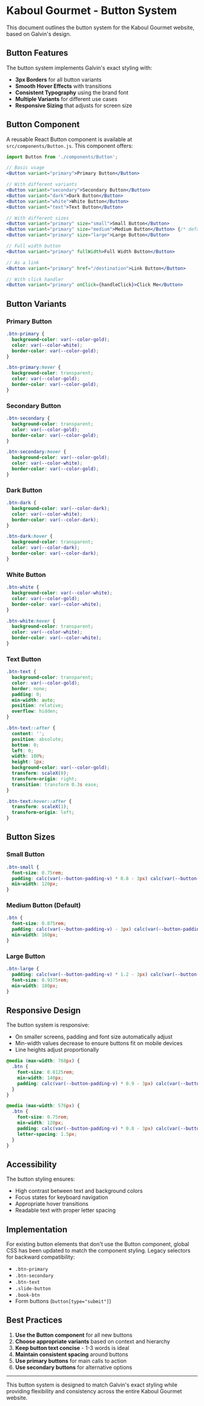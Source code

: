 # Kaboul Gourmet - Button System

This document outlines the button system for the Kaboul Gourmet website, based on Galvin's design.

## Button Features

The button system implements Galvin's exact styling with:

- **3px Borders** for all button variants
- **Smooth Hover Effects** with transitions
- **Consistent Typography** using the brand font
- **Multiple Variants** for different use cases
- **Responsive Sizing** that adjusts for screen size

## Button Component

A reusable React Button component is available at `src/components/Button.js`. This component offers:

```jsx
import Button from './components/Button';

// Basic usage
<Button variant="primary">Primary Button</Button>

// With different variants
<Button variant="secondary">Secondary Button</Button>
<Button variant="dark">Dark Button</Button>
<Button variant="white">White Button</Button>
<Button variant="text">Text Button</Button>

// With different sizes
<Button variant="primary" size="small">Small Button</Button>
<Button variant="primary" size="medium">Medium Button</Button> {/* default */}
<Button variant="primary" size="large">Large Button</Button>

// Full width button
<Button variant="primary" fullWidth>Full Width Button</Button>

// As a link
<Button variant="primary" href="/destination">Link Button</Button>

// With click handler
<Button variant="primary" onClick={handleClick}>Click Me</Button>
```

## Button Variants

### Primary Button

```css
.btn-primary {
  background-color: var(--color-gold);
  color: var(--color-white);
  border-color: var(--color-gold);
}

.btn-primary:hover {
  background-color: transparent;
  color: var(--color-gold);
  border-color: var(--color-gold);
}
```

### Secondary Button

```css
.btn-secondary {
  background-color: transparent;
  color: var(--color-gold);
  border-color: var(--color-gold);
}

.btn-secondary:hover {
  background-color: var(--color-gold);
  color: var(--color-white);
  border-color: var(--color-gold);
}
```

### Dark Button

```css
.btn-dark {
  background-color: var(--color-dark);
  color: var(--color-white);
  border-color: var(--color-dark);
}

.btn-dark:hover {
  background-color: transparent;
  color: var(--color-dark);
  border-color: var(--color-dark);
}
```

### White Button

```css
.btn-white {
  background-color: var(--color-white);
  color: var(--color-gold);
  border-color: var(--color-white);
}

.btn-white:hover {
  background-color: transparent;
  color: var(--color-white);
  border-color: var(--color-white);
}
```

### Text Button

```css
.btn-text {
  background-color: transparent;
  color: var(--color-gold);
  border: none;
  padding: 0;
  min-width: auto;
  position: relative;
  overflow: hidden;
}

.btn-text::after {
  content: '';
  position: absolute;
  bottom: 0;
  left: 0;
  width: 100%;
  height: 1px;
  background-color: var(--color-gold);
  transform: scaleX(0);
  transform-origin: right;
  transition: transform 0.3s ease;
}

.btn-text:hover::after {
  transform: scaleX(1);
  transform-origin: left;
}
```

## Button Sizes

### Small Button

```css
.btn-small {
  font-size: 0.75rem;
  padding: calc(var(--button-padding-v) * 0.8 - 3px) calc(var(--button-padding-h) * 0.8 - 3px);
  min-width: 120px;
}
```

### Medium Button (Default)

```css
.btn {
  font-size: 0.875rem;
  padding: calc(var(--button-padding-v) - 3px) calc(var(--button-padding-h) - 3px);
  min-width: 160px;
}
```

### Large Button

```css
.btn-large {
  padding: calc(var(--button-padding-v) * 1.2 - 3px) calc(var(--button-padding-h) * 1.2 - 3px);
  font-size: 0.9375rem;
  min-width: 180px;
}
```

## Responsive Design

The button system is responsive:

- On smaller screens, padding and font size automatically adjust
- Min-width values decrease to ensure buttons fit on mobile devices
- Line heights adjust proportionally

```css
@media (max-width: 768px) {
  .btn {
    font-size: 0.8125rem;
    min-width: 140px;
    padding: calc(var(--button-padding-v) * 0.9 - 3px) calc(var(--button-padding-h) * 0.9 - 3px);
  }
}

@media (max-width: 576px) {
  .btn {
    font-size: 0.75rem;
    min-width: 120px;
    padding: calc(var(--button-padding-v) * 0.8 - 3px) calc(var(--button-padding-h) * 0.8 - 3px);
    letter-spacing: 1.5px;
  }
}
```

## Accessibility

The button styling ensures:

- High contrast between text and background colors
- Focus states for keyboard navigation
- Appropriate hover transitions
- Readable text with proper letter spacing

## Implementation

For existing button elements that don't use the Button component, global CSS has been updated to match the component styling. Legacy selectors for backward compatibility:

- `.btn-primary`
- `.btn-secondary` 
- `.btn-text`
- `.slide-button`
- `.book-btn`
- Form buttons (`button[type="submit"]`)

## Best Practices

1. **Use the Button component** for all new buttons
2. **Choose appropriate variants** based on context and hierarchy
3. **Keep button text concise** - 1-3 words is ideal
4. **Maintain consistent spacing** around buttons
5. **Use primary buttons** for main calls to action
6. **Use secondary buttons** for alternative options

---

This button system is designed to match Galvin's exact styling while providing flexibility and consistency across the entire Kaboul Gourmet website. 